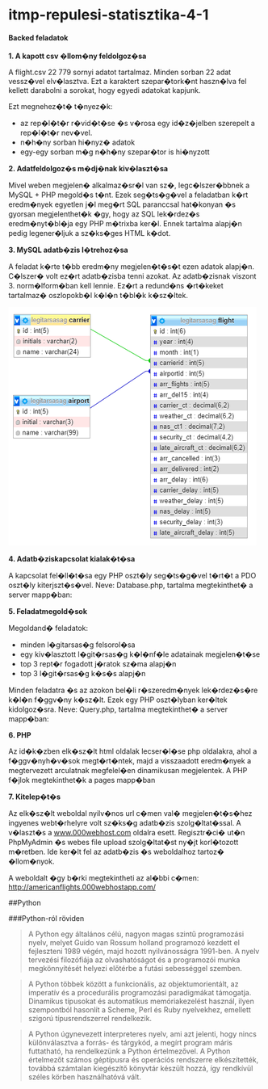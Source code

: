 # itmp-repulesi-statisztika-4-1

#### Backed feladatok

**1.	A kapott csv �llom�ny feldolgoz�sa**

A flight.csv 22 779 sornyi adatot tartalmaz. Minden sorban 22 adat vessz�vel elv�lasztva. Ezt a karaktert szepar�tork�nt haszn�lva fel kellett darabolni a sorokat, hogy egyedi adatokat kapjunk. 

Ezt megnehez�t� t�nyez�k:

-	az rep�l�t�r r�vid�t�se �s v�rosa egy id�z�jelben szerepelt a rep�l�t�r nev�vel.
-	n�h�ny sorban hi�nyz� adatok
-	egy-egy sorban m�g n�h�ny szepar�tor is hi�nyzott

**2.	Adatfeldolgoz�s m�dj�nak kiv�laszt�sa**

Mivel weben megjelen� alkalmaz�sr�l van sz�, legc�lszer�bbnek a MySQL + PHP megold�s t�nt. Ezek seg�ts�g�vel a feladatban k�rt eredm�nyek egyetlen j�l meg�rt SQL paranccsal hat�konyan �s gyorsan megjelenthet�k �gy, hogy az SQL lek�rdez�s eredm�nyt�bl�ja egy PHP m�trixba ker�l. Ennek tartalma alapj�n pedig legener�ljuk a sz�ks�ges HTML k�dot.

**3.	MySQL adatb�zis l�trehoz�sa**

A feladat k�rte t�bb eredm�ny megjelen�t�s�t ezen adatok alapj�n. C�lszer� volt ez�rt adatb�zisba tenni azokat. Az adatb�zisnak viszont 3. norm�lform�ban kell lennie. Ez�rt a redund�ns �rt�keket tartalmaz� oszlopokb�l k�l�n t�bl�k k�sz�ltek. 

![adatb�zis](images/database-view.png "adatb�zis")


**4.	Adatb�ziskapcsolat kialak�t�sa**

A kapcsolat fel�ll�t�sa egy PHP oszt�ly seg�ts�g�vel t�rt�t a PDO oszt�ly kiterjszt�s�vel.
Neve: Database.php, tartalma megtekinthet� a server mapp�ban:

**5.	Feladatmegold�sok**

Megoldand� feladatok:
-	minden l�gitarsas�g felsorol�sa
-	egy kiv�lasztott l�git�rsas�g k�l�nf�le adatainak megjelen�t�se
-	top 3 rept�r fogadott j�ratok sz�ma alapj�n
-	top 3 l�git�rsas�g k�s�s alapj�n

Minden feladatra �s az azokon bel�li r�szeredm�nyek lek�rdez�s�re k�l�n f�ggv�ny k�sz�lt. Ezek egy PHP oszt�lyban ker�ltek kidolgoz�sra. Neve: Query.php, tartalma megtekinthet� a server mapp�ban:

**6.	PHP**

Az id�k�zben elk�sz�lt html oldalak lecser�l�se php oldalakra, ahol a f�ggv�nyh�v�sok megt�rt�ntek, majd a visszaadott eredm�nyek a megtervezett arculatnak megfelel�en dinamikusan megjelentek.
A PHP f�jlok megtekinthet�k a pages mapp�ban

**7.	Kitelep�t�s**

Az elk�sz�lt weboldal nyilv�nos url c�men val� megjelen�t�s�hez ingyenes webt�rhelyre volt sz�ks�g adatb�zis szolg�ltat�ssal. A v�laszt�s a www.000webhost.com oldalra esett.
Regisztr�ci� ut�n PhpMyAdmin �s webes file upload szolg�ltat�st ny�jt korl�tozott m�retben. Ide ker�lt fel az adatb�zis �s weboldalhoz tartoz� �llom�nyok. 

A weboldalt �gy b�rki megtekintheti az al�bbi c�men: http://americanflights.000webhostapp.com/


##Python

###Python-ról röviden
> A Python egy általános célú, nagyon magas szintű programozási nyelv, melyet Guido van Rossum holland programozó kezdett el fejleszteni 1989 végén, majd hozott nyilvánosságra 1991-ben. A nyelv tervezési filozófiája az olvashatóságot és a programozói munka megkönnyítését helyezi előtérbe a futási sebességgel szemben.

> A Python többek között a funkcionális, az objektumorientált, az imperatív és a procedurális programozási paradigmákat támogatja. Dinamikus típusokat és automatikus memóriakezelést használ, ilyen szempontból hasonlít a Scheme, Perl és Ruby nyelvekhez, emellett szigorú típusrendszerrel rendelkezik.

> A Python úgynevezett interpreteres nyelv, ami azt jelenti, hogy nincs különválasztva a forrás- és tárgykód, a megírt program máris futtatható, ha rendelkezünk a Python értelmezővel. A Python értelmezőt számos géptípusra és operációs rendszerre elkészítették, továbbá számtalan kiegészítő könyvtár készült hozzá, így rendkívül széles körben használhatóvá vált.
